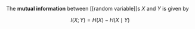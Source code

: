 The **mutual information** between [[random variable]]s $X$ and $Y$ is given by

$$
I(X; Y) = H(X) - H(X \mid Y)
$$
